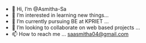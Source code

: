 - 👋 Hi, I’m @Asmitha-Sa
- 👀 I’m interested in learning new things...
- 🌱 I’m currently pursuing BE at KPRIET ...
- 💞️ I’m looking to collaborate on web based projects ...
- 📫 How to reach me ... saasmitha04@gmail.com

<!---
Asmitha-Sa/Asmitha-Sa is a ✨ special ✨ repository because its `README.md` (this file) appears on your GitHub profile.
You can click the Preview link to take a look at your changes.
--->
